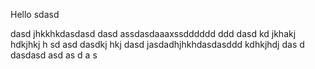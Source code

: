 Hello
sdasd

dasd
jhkkhkdasdasd
dasd
assdasdaaaxssdddddd
ddd
dasd kd jkhakj hdkjhkj h sd asd
dasdkj hkj
dasd jasdadhjhkhdasdasddd
kdhkjhdj
das
d
dasdasd
asd
as
d
a
s
